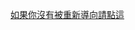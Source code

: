 <meta http-equiv="refresh" content="3; url=https://www.torproject.org/projects/torbrowser.html.en#downloads" />

[如果你沒有被重新導向請點這](https://www.torproject.org/projects/torbrowser.html.en#downloads)
